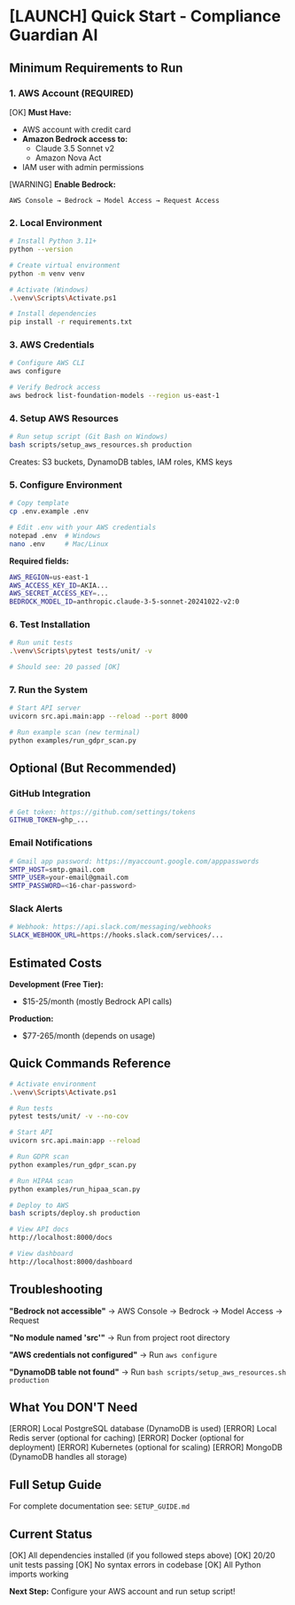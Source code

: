 # [LAUNCH] Quick Start - Compliance Guardian AI

## Minimum Requirements to Run

### 1. AWS Account (REQUIRED)
[OK] **Must Have:**
- AWS account with credit card
- **Amazon Bedrock access to:**
  - Claude 3.5 Sonnet v2
  - Amazon Nova Act
- IAM user with admin permissions

[WARNING] **Enable Bedrock:**
```
AWS Console → Bedrock → Model Access → Request Access
```

### 2. Local Environment
```bash
# Install Python 3.11+
python --version

# Create virtual environment
python -m venv venv

# Activate (Windows)
.\venv\Scripts\Activate.ps1

# Install dependencies
pip install -r requirements.txt
```

### 3. AWS Credentials
```bash
# Configure AWS CLI
aws configure

# Verify Bedrock access
aws bedrock list-foundation-models --region us-east-1
```

### 4. Setup AWS Resources
```bash
# Run setup script (Git Bash on Windows)
bash scripts/setup_aws_resources.sh production
```

Creates: S3 buckets, DynamoDB tables, IAM roles, KMS keys

### 5. Configure Environment
```bash
# Copy template
cp .env.example .env

# Edit .env with your AWS credentials
notepad .env  # Windows
nano .env     # Mac/Linux
```

**Required fields:**
```bash
AWS_REGION=us-east-1
AWS_ACCESS_KEY_ID=AKIA...
AWS_SECRET_ACCESS_KEY=...
BEDROCK_MODEL_ID=anthropic.claude-3-5-sonnet-20241022-v2:0
```

### 6. Test Installation
```bash
# Run unit tests
.\venv\Scripts\pytest tests/unit/ -v

# Should see: 20 passed [OK]
```

### 7. Run the System
```bash
# Start API server
uvicorn src.api.main:app --reload --port 8000

# Run example scan (new terminal)
python examples/run_gdpr_scan.py
```

## Optional (But Recommended)

### GitHub Integration
```bash
# Get token: https://github.com/settings/tokens
GITHUB_TOKEN=ghp_...
```

### Email Notifications
```bash
# Gmail app password: https://myaccount.google.com/apppasswords
SMTP_HOST=smtp.gmail.com
SMTP_USER=your-email@gmail.com
SMTP_PASSWORD=<16-char-password>
```

### Slack Alerts
```bash
# Webhook: https://api.slack.com/messaging/webhooks
SLACK_WEBHOOK_URL=https://hooks.slack.com/services/...
```

## Estimated Costs

**Development (Free Tier):**
- $15-25/month (mostly Bedrock API calls)

**Production:**
- $77-265/month (depends on usage)

## Quick Commands Reference

```bash
# Activate environment
.\venv\Scripts\Activate.ps1

# Run tests
pytest tests/unit/ -v --no-cov

# Start API
uvicorn src.api.main:app --reload

# Run GDPR scan
python examples/run_gdpr_scan.py

# Run HIPAA scan
python examples/run_hipaa_scan.py

# Deploy to AWS
bash scripts/deploy.sh production

# View API docs
http://localhost:8000/docs

# View dashboard
http://localhost:8000/dashboard
```

## Troubleshooting

**"Bedrock not accessible"**
→ AWS Console → Bedrock → Model Access → Request

**"No module named 'src'"**
→ Run from project root directory

**"AWS credentials not configured"**
→ Run `aws configure`

**"DynamoDB table not found"**
→ Run `bash scripts/setup_aws_resources.sh production`

## What You DON'T Need

[ERROR] Local PostgreSQL database (DynamoDB is used)
[ERROR] Local Redis server (optional for caching)
[ERROR] Docker (optional for deployment)
[ERROR] Kubernetes (optional for scaling)
[ERROR] MongoDB (DynamoDB handles all storage)

## Full Setup Guide

For complete documentation see: `SETUP_GUIDE.md`

## Current Status

[OK] All dependencies installed (if you followed steps above)
[OK] 20/20 unit tests passing
[OK] No syntax errors in codebase
[OK] All Python imports working

**Next Step:** Configure your AWS account and run setup script!
